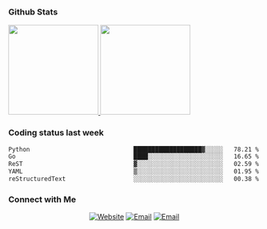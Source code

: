 
### Github Stats

<a href="https://github.com/lileixuan">
  <img height="180em" src="https://github-readme-stats.vercel.app/api?username=lileixuan&theme=buefy&show_icons=true" />
  <img height="180em" src="https://github-readme-stats.vercel.app/api/top-langs/?username=lileixuan&theme=buefy&layout=compact" />
</a>

### Coding status last week 

<!--START_SECTION:waka-->

```txt
Python                             ███████████████████▓░░░░░   78.21 %
Go                                 ████░░░░░░░░░░░░░░░░░░░░░   16.65 %
ReST                               ▓░░░░░░░░░░░░░░░░░░░░░░░░   02.59 %
YAML                               ▒░░░░░░░░░░░░░░░░░░░░░░░░   01.95 %
reStructuredText                   ░░░░░░░░░░░░░░░░░░░░░░░░░   00.38 %
```

<!--END_SECTION:waka-->

### Connect with Me 

<p align="center">
<a href="https://www.koomu.cn/"><img alt="Website" src="https://img.shields.io/badge/Website-www.koomu.cn-blue?style=flat-square&logo=google-chrome"></a>
<a href="mailto:lileixuan@gmail.com"><img alt="Email" src="https://img.shields.io/badge/Email-lileixuan@gmail.com-blue?style=flat-square&logo=gmail"></a>
<a href="https://www.koomu.cn/rss/"><img alt="Email" src="https://img.shields.io/badge/RSS-www.koomu.cn%2Frss%2F-blue?style=flat-square&logo=rss"></a>


</p>
